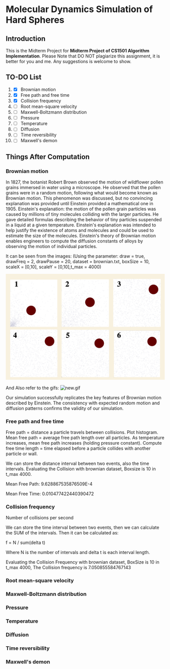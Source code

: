 # Molecular Dynamics Simulation of Hard Spheres

## Introduction

This is the Midterm Project for **Midterm Project of CS1501 Algorithm Implementation**.
Please Note that DO NOT plagiarize this assignment, it is better for you and me.
Any suggestions is welcome to show.

## TO-DO List

1. - [x] Brownian motion
2. - [x] Free path and free time
3. - [x] Collision frequency
4. - [ ] Root mean-square velocity
5. - [ ] Maxwell-Boltzmann distribution
6. - [ ] Pressure
7. - [ ] Temperature
8. - [ ] Diffusion
9. - [ ] Time reversibility
10. - [ ] Maxwell's demon

## Things After Computation

### Brownian motion

In 1827, the botanist Robert Brown observed the motion of wildflower pollen grains immersed 
in water using a microscope. He observed that the pollen grains were in a random motion, following 
what would become known as Brownian motion. This phenomenon was discussed, but no convincing 
explanation was provided until Einstein provided a mathematical one in 1905. 
Einstein's explanation: the motion of the pollen grain particles was caused by millions of 
tiny molecules colliding with the larger particles. He gave detailed formulas describing the 
behavior of tiny particles suspended in a liquid at a given temperature. Einstein's explanation 
was intended to help justify the existence of atoms and molecules and could be used to estimate 
the size of the molecules. Einstein's theory of Brownian motion enables engineers to compute the 
diffusion constants of alloys by observing the motion of individual particles.

It can be seen from the images:
(Using the parameter: draw = true, drawFreq = 2, drawPause = 20, dataset = brownian.txt,
boxSize = 10, scaleX = [0,10], scaleY = [0,10],t_max = 4000)

![fig-1-1.png](img/fig-1-1.png)

And Also refer to the gifs:
![new.gif](img/new.gif)

Our simulation successfully replicates the key features of Brownian motion described by Einstein.
The consistency with expected random motion and diffusion patterns confirms the validity of 
our simulation.

### Free path and free time
Free path = distance a particle travels between collisions. Plot histogram. 
Mean free path = average free path length over all particles. As temperature 
increases, mean free path increases (holding pressure constant). Compute free 
time length = time elapsed before a particle collides with another particle 
or wall.

We can store the distance interval between two events, also the time intervals.
Evaluating the Collision with brownian dataset, Boxsize is 10 in t_max 4000.

Mean Free Path: 9.628867535876509E-4

Mean Free Time: 0.010477422440390472

### Collision frequency

Number of collisions per second

We can store the time interval between two events, then we can calculate the SUM
of the intervals. Then it can be calculated as:

f = N / sum(delta t)

Where N is the number of intervals and delta t is each interval length.

Evaluating the Collision Frequency with brownian dataset, BoxSize is 10 in t_max 4000,
The Collision frequency is 7.050855584767143

### Root mean-square velocity

### Maxwell-Boltzmann distribution

### Pressure

### Temperature

### Diffusion

### Time reversibility

### Maxwell's demon

